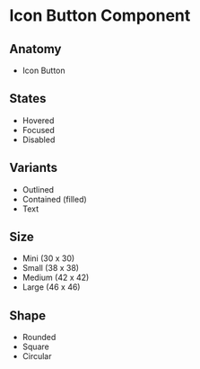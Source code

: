 # Icon Button Component

## Anatomy

- Icon Button

## States

- Hovered
- Focused
- Disabled

## Variants

- Outlined
- Contained (filled)
- Text

## Size

- Mini (30 x 30)
- Small (38 x 38)
- Medium (42 x 42)
- Large (46 x 46)

## Shape

- Rounded
- Square
- Circular
